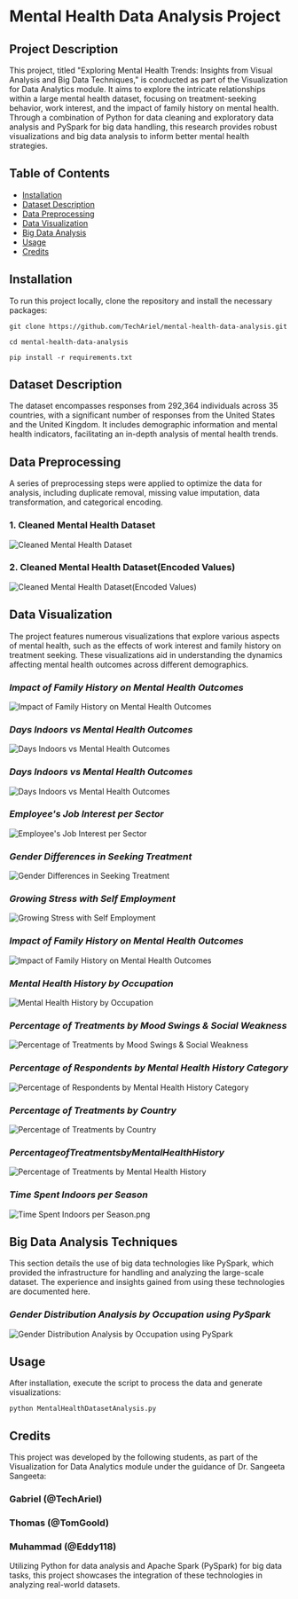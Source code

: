 # Mental Health Data Analysis Project

## Project Description
This project, titled "Exploring Mental Health Trends: Insights from Visual Analysis and Big Data Techniques," is conducted as part of the Visualization for Data Analytics module. It aims to explore the intricate relationships within a large mental health dataset, focusing on treatment-seeking behavior, work interest, and the impact of family history on mental health. Through a combination of Python for data cleaning and exploratory data analysis and PySpark for big data handling, this research provides robust visualizations and big data analysis to inform better mental health strategies.

## Table of Contents
- [Installation](#installation)
- [Dataset Description](#dataset-description)
- [Data Preprocessing](#data-preprocessing)
- [Data Visualization](#data-visualization)
- [Big Data Analysis](#big-data-analysis)
- [Usage](#usage)
- [Credits](#credits)

## Installation
To run this project locally, clone the repository and install the necessary packages:
```
git clone https://github.com/TechAriel/mental-health-data-analysis.git
```
```
cd mental-health-data-analysis
```
```
pip install -r requirements.txt
```
## Dataset Description
The dataset encompasses responses from 292,364 individuals across 35 countries, with a significant number of responses from the United States and the United Kingdom. It includes demographic information and mental health indicators, facilitating an in-depth analysis of mental health trends.

## Data Preprocessing
A series of preprocessing steps were applied to optimize the data for analysis, including duplicate removal, missing value imputation, data transformation, and categorical encoding.

### 1. Cleaned Mental Health Dataset
![Cleaned Mental Health Dataset](images/CleanedMentalHealthDataset.png)

### 2. Cleaned Mental Health Dataset(Encoded Values)
![Cleaned Mental Health Dataset(Encoded Values)](images/CleanedMentalHealthDataset(EncodedValues).png)

## Data Visualization
The project features numerous visualizations that explore various aspects of mental health, such as the effects of work interest and family history on treatment seeking. These visualizations aid in understanding the dynamics affecting mental health outcomes across different demographics.

### *Impact of Family History on Mental Health Outcomes*
![Impact of Family History on Mental Health Outcomes](images/ImpactofFamilyHistoryonMentalHealthOutcomes.png)

### *Days Indoors vs Mental Health Outcomes*
![Days Indoors vs Mental Health Outcomes](images/DaysIndoorsvsMentalHealthOutcomes.png)

### *Days Indoors vs Mental Health Outcomes*
![Days Indoors vs Mental Health Outcomes](images/DaysIndoorsvsMentalHealthOutcomes1.png)

### *Employee's Job Interest per Sector*
![Employee's Job Interest per Sector](images/Employee'sJobInterestperSector.png)

### *Gender Differences in Seeking Treatment*
![Gender Differences in Seeking Treatment](images/GenderDifferencesinSeekingTreatment.png)

### *Growing Stress with Self Employment*
![Growing Stress with Self Employment](images/GrowingStresswithSelfEmployment.png)

### *Impact of Family History on Mental Health Outcomes*
![Impact of Family History on Mental Health Outcomes](images/ImpactofFamilyHistoryonMentalHealthOutcomes.png)

### *Mental Health History by Occupation*
![Mental Health History by Occupation](images/MentalHealthHistorybyOccupation.png)

### *Percentage of Treatments by Mood Swings & Social Weakness*
![Percentage of Treatments by Mood Swings & Social Weakness](images/PercentageofTreatmentsbyMoodSwings&SocialWeakness.png)

### *Percentage of Respondents by Mental Health History Category*
![Percentage of Respondents by Mental Health History Category](images/PercentageofRespondentsbyMentalHealthHistoryCategory.png)

### *Percentage of Treatments by Country*
![Percentage of Treatments by Country](images/PercentageofTreatmentsbyCountry.png)

### *PercentageofTreatmentsbyMentalHealthHistory*
![Percentage of Treatments by Mental Health History](images/PercentageofTreatmentsbyMentalHealthHistory.png)

### *Time Spent Indoors per Season*
![Time Spent Indoors per Season.png](images/TimeSpentIndoorsperSeason.png)

## Big Data Analysis Techniques
This section details the use of big data technologies like PySpark, which provided the infrastructure for handling and analyzing the large-scale dataset. The experience and insights gained from using these technologies are documented here.

### *Gender Distribution Analysis by Occupation using PySpark*
![Gender Distribution Analysis by Occupation using PySpark](images/GenderDistributionAnalysisbyOccupationusingPySpark.png)

## Usage
After installation, execute the script to process the data and generate visualizations:
```
python MentalHealthDatasetAnalysis.py
```

## Credits
This project was developed by the following students, as part of the Visualization for Data Analytics module under the guidance of Dr. Sangeeta Sangeeta:

### Gabriel (@TechAriel)

### Thomas (@TomGoold)

### Muhammad (@Eddy118)

Utilizing Python for data analysis and Apache Spark (PySpark) for big data tasks, this project showcases the integration of these technologies in analyzing real-world datasets.
